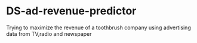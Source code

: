 # DS-ad-revenue-predictor
Trying to maximize the revenue of a toothbrush company using advertising data from TV,radio and newspaper
